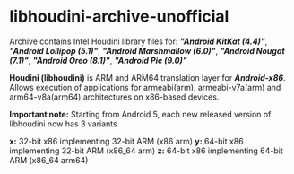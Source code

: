 # **libhoudini-archive-unofficial**

Archive contains Intel Houdini library files for:
***"Android KitKat (4.4)"***,
***"Android Lollipop (5.1)"***,
***"Android Marshmallow (6.0)"***,
***"Android Nougat (7.1)"***,
***"Android Oreo (8.1)"***,
***"Android Pie (9.0)"***

**Houdini (libhoudini)** is ARM and ARM64 translation layer for ***Android-x86***. Allows execution of applications for armeabi(arm), armeabi-v7a(arm) and arm64-v8a(arm64) architectures on x86-based devices.

**Important note:**
Starting from Android 5, each new released version of libhoudini now has 3 variants

**x:** 32-bit x86 implementing 32-bit ARM (x86 arm)
**y:** 64-bit x86 implementing 32-bit ARM (x86_64 arm)
**z:** 64-bit x86 implementing 64-bit ARM (x86_64 arm64)
